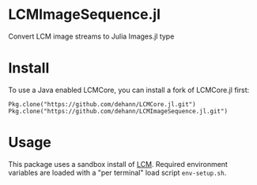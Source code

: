 # LCMImageSequence.jl
Convert LCM image streams to Julia Images.jl type




# Install

To use a Java enabled LCMCore, you can install a fork of LCMCore.jl first:
```
Pkg.clone("https://github.com/dehann/LCMCore.jl.git")
Pkg.clone("https://github.com/dehann/LCMImageSequence.jl.git")
```

# Usage

This package uses a sandbox install of [LCM](https://lcm-proj.github.io/).
Required environment variables are loaded with a "per terminal" load script `env-setup.sh`. 
